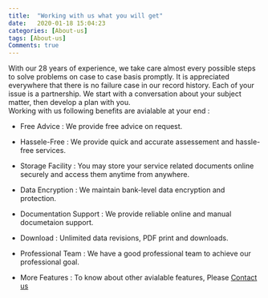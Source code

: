 ```yaml
---
title:  "Working with us what you will get"
date:   2020-01-18 15:04:23
categories: [About-us]
tags: [About-us]
Comments: true
---
```


With our 28 years of experience, we take care almost every possible steps to solve problems on case to case basis promptly. It is appreciated everywhere that there is no failure case in our record history. Each of your issue is a partnership. We start with a conversation about your subject matter, then develop a plan with you. <br> Working with us following benefits are avialable at your end :

- Free Advice : We provide free advice on request.

- Hassele-Free : We provide quick and accurate assessement and hassle-free services.

- Storage Facility : You may store your service related documents online securely and access them anytime from anywhere.

- Data Encryption : We maintain bank-level data encryption and protection.

- Documentation Support : We provide reliable online and manual documetaion support.

- Download : Unlimited data revisions, PDF print and downloads.

- Professional Team : We have a good professional team to achieve our professional goal.

- More Features : To know about other avialable features, Please [Contact us](https://docs.google.com/forms/d/e/1FAIpQLSfpEu18GwtXckk8qpcwxNPhRjHXEoeSP27mc_H-ycduDNzKIA/viewform)